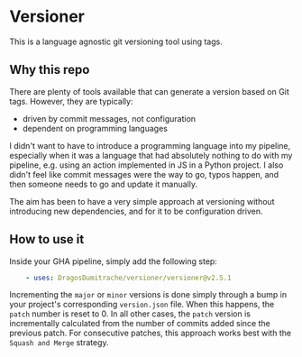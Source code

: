 # Versioner

This is a language agnostic git versioning tool using tags.

## Why this repo

There are plenty of tools available that can generate a version based on Git tags.
However, they are typically:

- driven by commit messages, not configuration
- dependent on programming languages

I didn't want to have to introduce a programming language into my pipeline, especially when it was a language that had
absolutely nothing to do with my pipeline, e.g. using an action implemented in JS in a Python project.
I also didn't feel like commit messages were the way to go, typos happen, and then someone needs to go and update it
manually.

The aim has been to have a very simple approach at versioning without introducing new dependencies, and for it to be
configuration driven.

## How to use it

Inside your GHA pipeline, simply add the following step:

```yaml
    - uses: DragosDumitrache/versioner/versioner@v2.5.1
```

Incrementing the `major` or `minor` versions is done simply through a bump in your project's
corresponding `version.json` file. When this happens, the `patch` number is reset to 0. In all other cases, the `patch`
version is incrementally calculated from the number of commits added since the previous patch. For consecutive patches,
this approach works best with the `Squash and Merge` strategy.

